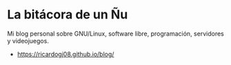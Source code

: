 # La bitácora de un Ñu

Mi blog personal sobre GNU/Linux, software libre, programación, servidores y videojuegos.

* <https://ricardogj08.github.io/blog/>
